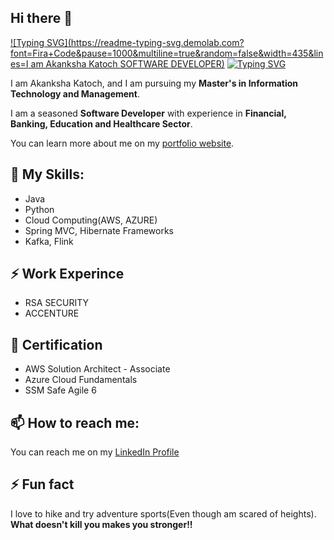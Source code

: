 ## Hi there 👋
[![Typing SVG](https://readme-typing-svg.demolab.com?font=Fira+Code&pause=1000&multiline=true&random=false&width=435&lines=I am Akanksha Katoch SOFTWARE DEVELOPER)](https://git.io/typing-svg)
[![Typing SVG](https://readme-typing-svg.demolab.com?font=Fira+Code&pause=1000&multiline=true&random=false&width=435&lines=AI%2FML+Engineer)](https://git.io/typing-svg)

I am Akanksha Katoch, and I am pursuing my **Master's in Information Technology and Management**. 

I am a seasoned **Software Developer** with experience in **Financial, Banking, Education and Healthcare Sector**.

You can learn more about me on my [portfolio website](https://akankshakatoch.github.io/). 

## 🔭 My Skills:
* Java
* Python
* Cloud Computing(AWS, AZURE)
* Spring MVC, Hibernate Frameworks
* Kafka, Flink

## ⚡ Work Experince
* RSA SECURITY 
* ACCENTURE 

##  🌱 Certification
* AWS Solution Architect - Associate 
* Azure Cloud Fundamentals
* SSM Safe Agile 6

## 📫 How to reach me: 
You can reach me on my [LinkedIn Profile](https://www.linkedin.com/in/akanksha-katoch/)

## ⚡ Fun fact
I love to hike and try adventure sports(Even though am scared of heights). **What doesn't kill you makes you stronger!!**
<!--
-## If you want to edit your read.md files for better project description follow this [cheatsheet](https://github.com/adam-p/markdown-here/wiki/Markdown-Cheatsheet)


**akankshaKatoch/akankshaKatoch** is a ✨ _special_ ✨ repository because its `README.md` (this file) appears on your GitHub profile.

Here are some ideas to get you started:

- 🔭 I’m currently working on ...
- 🌱 I’m currently learning ...
- 👯 I’m looking to collaborate on ...
- 🤔 I’m looking for help with ...
- 💬 Ask me about ...
- 📫 How to reach me: ...
- 😄 Pronouns: ...
- ⚡ Fun fact: ...
-->
